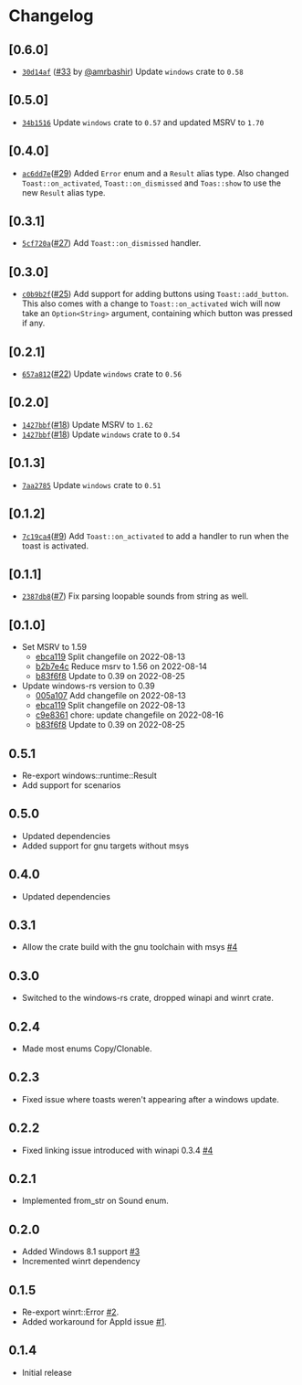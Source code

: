 # Changelog

## \[0.6.0]

- [`30d14af`](https://github.com/tauri-apps/winrt-notification/commit/30d14afed61a8a42c408f8a6665cdc4429bfc06b) ([#33](https://github.com/tauri-apps/winrt-notification/pull/33) by [@amrbashir](https://github.com/tauri-apps/winrt-notification/../../amrbashir)) Update `windows` crate to `0.58`

## \[0.5.0]

-   [`34b1516`](https://github.com/tauri-apps/winrt-notification/commit/34b1516d8ba07e8ab3ceed3181784902979c0886)
    Update `windows` crate to `0.57` and updated MSRV to `1.70`

## \[0.4.0]

-   [`ac6dd7e`](https://github.com/tauri-apps/winrt-notification/commit/ac6dd7e8fe6193722f963e7b08aab0a150134fe8)([#29](https://github.com/tauri-apps/winrt-notification/pull/29))
    Added `Error` enum and a `Result` alias type. Also changed
    `Toast::on_activated`, `Toast::on_dismissed` and `Toas::show` to use the new
    `Result` alias type.

## \[0.3.1]

-   [`5cf720a`](https://github.com/tauri-apps/winrt-notification/commit/5cf720a71ce03f72ba726292096008f3b9aa81a9)([#27](https://github.com/tauri-apps/winrt-notification/pull/27))
    Add `Toast::on_dismissed` handler.

## \[0.3.0]

-   [`c0b9b2f`](https://github.com/tauri-apps/winrt-notification/commit/c0b9b2fc149c0b0cb5846c263f2db709218426ff)([#25](https://github.com/tauri-apps/winrt-notification/pull/25))
    Add support for adding buttons using `Toast::add_button`. This also comes
    with a change to `Toast::on_activated` wich will now take an
    `Option<String>` argument, containing which button was pressed if any.

## \[0.2.1]

-   [`657a812`](https://github.com/tauri-apps/winrt-notification/commit/657a812db80182a1853232fcd87e0fa8483bdc8f)([#22](https://github.com/tauri-apps/winrt-notification/pull/22))
    Update `windows` crate to `0.56`

## \[0.2.0]

-   [`1427bbf`](https://github.com/tauri-apps/winrt-notification/commit/1427bbfadc0152d2d42b25d6385f43ce551e3aeb)([#18](https://github.com/tauri-apps/winrt-notification/pull/18))
    Update MSRV to `1.62`
-   [`1427bbf`](https://github.com/tauri-apps/winrt-notification/commit/1427bbfadc0152d2d42b25d6385f43ce551e3aeb)([#18](https://github.com/tauri-apps/winrt-notification/pull/18))
    Update `windows` crate to `0.54`

## \[0.1.3]

-   [`7aa2785`](https://github.com/tauri-apps/winrt-notification/commit/7aa27850c28470006cf75357d9de5474a0139e50)
    Update `windows` crate to `0.51`

## \[0.1.2]

-   [`7c19ca4`](https://github.com/tauri-apps/winrt-notification/commit/7c19ca45410e5d6575f00137dcdb49a903346b4b)([#9](https://github.com/tauri-apps/winrt-notification/pull/9))
    Add `Toast::on_activated` to add a handler to run when the toast is
    activated.

## \[0.1.1]

-   [`2387db8`](https://github.com/tauri-apps/winrt-notification/commit/2387db87b0620d7cb6341d931c22454058b7b2da)([#7](https://github.com/tauri-apps/winrt-notification/pull/7))
    Fix parsing loopable sounds from string as well.

## \[0.1.0]

-   Set MSRV to 1.59
    -   [ebca119](https://github.com/tauri-apps/winrt-notification/commit/ebca1199adfb913dd3b701693d11b076bf063e9a)
        Split changefile on 2022-08-13
    -   [b2b7e4c](https://github.com/tauri-apps/winrt-notification/commit/b2b7e4cd894bdc3f22057532436499204348ea1a)
        Reduce msrv to 1.56 on 2022-08-14
    -   [b83f6f8](https://github.com/tauri-apps/winrt-notification/commit/b83f6f839e3774d4e229bee44e2f55eb0aa84bfb)
        Update to 0.39 on 2022-08-25
-   Update windows-rs version to 0.39
    -   [005a107](https://github.com/tauri-apps/winrt-notification/commit/005a107d8c747e99aaf54a73f738f732dbc71bc8)
        Add changefile on 2022-08-13
    -   [ebca119](https://github.com/tauri-apps/winrt-notification/commit/ebca1199adfb913dd3b701693d11b076bf063e9a)
        Split changefile on 2022-08-13
    -   [c9e8361](https://github.com/tauri-apps/winrt-notification/commit/c9e8361b5c31bde63e33ce42ee95b5d207860974)
        chore: update changefile on 2022-08-16
    -   [b83f6f8](https://github.com/tauri-apps/winrt-notification/commit/b83f6f839e3774d4e229bee44e2f55eb0aa84bfb)
        Update to 0.39 on 2022-08-25

## 0.5.1

-   Re-export windows::runtime::Result
-   Add support for scenarios

## 0.5.0

-   Updated dependencies
-   Added support for gnu targets without msys

## 0.4.0

-   Updated dependencies

## 0.3.1

-   Allow the crate build with the gnu toolchain with msys [#4][i4]

## 0.3.0

-   Switched to the windows-rs crate, dropped winapi and winrt crate.

## 0.2.4

-   Made most enums Copy/Clonable.

## 0.2.3

-   Fixed issue where toasts weren't appearing after a windows update.

## 0.2.2

-   Fixed linking issue introduced with winapi 0.3.4 [#4][i4]

## 0.2.1

-   Implemented from_str on Sound enum.

## 0.2.0

-   Added Windows 8.1 support [#3][i3]
-   Incremented winrt dependency

## 0.1.5

-   Re-export winrt::Error [#2][i2].
-   Added workaround for AppId issue [#1][i1].

## 0.1.4

-   Initial release

[i1]: https://github.com/allenbenz/winrt-notification/issues/1
[i2]: https://github.com/allenbenz/winrt-notification/issues/2
[i3]: https://github.com/allenbenz/winrt-notification/issues/3
[i4]: https://github.com/allenbenz/winrt-notification/issues/4
